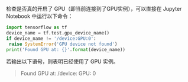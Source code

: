 检查是否真的开启了 GPU（即当前连接到了GPU实例），可以直接在 Jupyter Notebook 中运行以下命令：

```python
import tensorflow as tf
device_name = tf.test.gpu_device_name()
if device_name != '/device:GPU:0':
 raise SystemError('GPU device not found')
print('Found GPU at: {}'.format(device_name))
```

若输出以下语句，则表明已经使用了 GPU 实例。

> Found GPU at: /device: GPU: 0